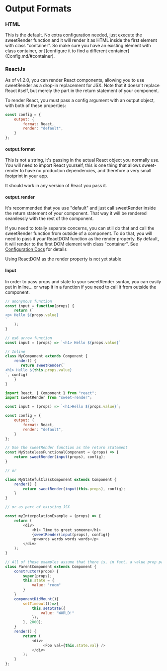 # Output Formats

### HTML
This is the default. No extra configuration needed, just execute the sweetRender function and it will render it as HTML inside the first element with class "container". So make sure you have an existing element with class container, or []configure it to find a different container](Config.md/#container).

### ReactJs

As of v1.2.0, you can render React components, allowing you to use sweetRender as a drop-in replacement for JSX. Note that it doesn't replace React itself, but merely the part in the return statement of your component.

To render React, you must pass a config argument with an output object, with both of these properties:

```javascript
const config = {
    output: {
        format: React,
        render: "default",
    }
};
```
#### output.format

This is not a string, it's passing in the actual React object you normally use. 
You will need to import React yourself, this is one thing that allows sweet-render to have no production dependencies, and therefore a very small footprint in your app.

It should work in any version of React you pass it.

#### output.render

It's recommended that you use "default" and just call sweetRender inside the return statement of your component. 
That way it will be rendered seamlessly with the rest of the component.

If you need to totally separate concerns, you can still do that and call the sweetRender function from outside of a component.
To do that, you will need to pass it your ReactDOM function as the render property. 
By default, it will render to the first DOM element with class "container". See [Configuration Docs](Config.md/#container) for details

Using ReactDOM as the render property is not yet stable

#### Input

In order to pass props and state to your sweetRender syntax, you can easily put in inline... or wrap it in a function if you need to call it from outside the component.
 
```javascript
// anonymous function
const input = function(props) {
    return (`
<p> Hello ${props.value}
`
    );
}

// es6 arrow function
const input = (props) => `<h1> Hello ${props.value}`

// Inline
class MyComponent extends Component {
    render() {
       return sweetRender(`
<h1> Hello ${this.props.value}
`, config) 
    }
}
```
 
 


```javascript
import React, { Component } from "react";
import sweetRender from "sweet-render";

const input = (props) => `<h1>Hello ${props.value}`;

const config = {
    output: {
        format: React,
        render: "default",
    }
};

// Use the sweetRender function as the return statement
const MyStatelessFunctionalComponent = (props) => {
    return sweetRender(input(props), config);
}

// or

class MyStatefulClassComponent extends Component {
    render() {
        return sweetRender(input(this.props), config);
    }
}

// or as part of existing JSX

const myInterpolationExample = (props) => {
    return (
        <div>
            <h1> Time to greet someone</h1>
            {sweetRender(input(props), config)}
            <p>words words words words</p>
        </div>
    );
}

// All of these examples assume that there is, in fact, a value prop passed from a parent, like usual.
class ParentComponent extends Component {
    constructor(props) {
        super(props);
        this.state = {
            value: "room"
        }
    }
    componentDidMount(){
        setTimeout(()=>{
            this.setState({
                value: "WORLD!"
            });
        }, 2000);
    }
    render() {
        return (
            <div>
                 <Foo val={this.state.val} />
            </div>
        );
    }
};

```